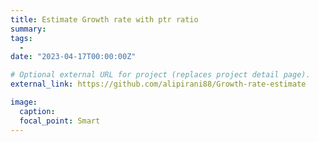 ```yaml
---
title: Estimate Growth rate with ptr ratio
summary: 
tags:
  - 
date: "2023-04-17T00:00:00Z"

# Optional external URL for project (replaces project detail page).
external_link: https://github.com/alipirani88/Growth-rate-estimate

image:
  caption: 
  focal_point: Smart
---
```

